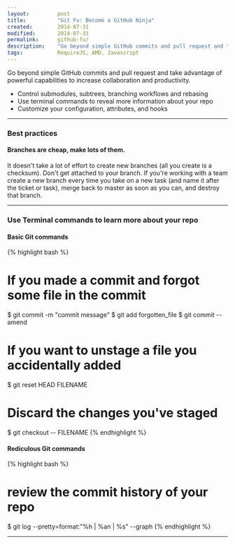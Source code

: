 ```yaml
---
layout:         post
title:          "Git Fu: Become a GitHub Ninja"
created:        2014-07-31
modified:       2014-07-31
permalink:      github-fu/
description:    "Go beyond simple GitHub commits and pull request and take advantage of powerful capabilities to increase collaboration and productivity."
tags:           RequireJS, AMD, Javascript
---
```


Go beyond simple GitHub commits and pull request and take advantage of powerful capabilities to increase collaboration and productivity.

* Control submodules, subtrees, branching workflows and rebasing
* Use terminal commands to reveal more information about your repo
* Customize your configuration, attributes, and hooks
<!--more-->

----------------

### Best practices

#### Branches are cheap, make lots of them.

It doesn't take a lot of effort to create new branches (all you create is a checksum). Don't get attached to your branch. If you're working with a team create a new branch every time you take on a new task (and name it after the ticket or task), merge back to master as soon as you can, and destroy that branch.

----------------

### Use Terminal commands to learn more about your repo

#### Basic Git commands



{% highlight bash %}
# If you made a commit and forgot some file in the commit
$ git commit -m "commit message"
$ git add forgotten_file
$ git commit --amend
# If you want to unstage a file you accidentally added
$ git reset HEAD FILENAME
# Discard the changes you've staged
$ git checkout -- FILENAME
{% endhighlight %}

#### Rediculous Git commands

{% highlight bash %}
# review the commit history of your repo
$ git log --pretty=format:"%h | %an | %s" --graph
{% endhighlight %}

----------------